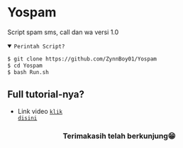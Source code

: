 # Yospam
Script spam sms, call dan wa versi 1.0

<details open><summary><code>Perintah Script?</code></summary>

```bash
$ git clone https://github.com/ZynnBoy01/Yospam
$ cd Yospam
$ bash Run.sh
```
</details>

## Full tutorial-nya?
- Link video <code><a href="https://youtu.be/ZR9GKjlpZRk?si=JV40yezIncVt72wE">klik disini</a></code>
<div align="center">

### Terimakasih telah berkunjung😁
</div>
